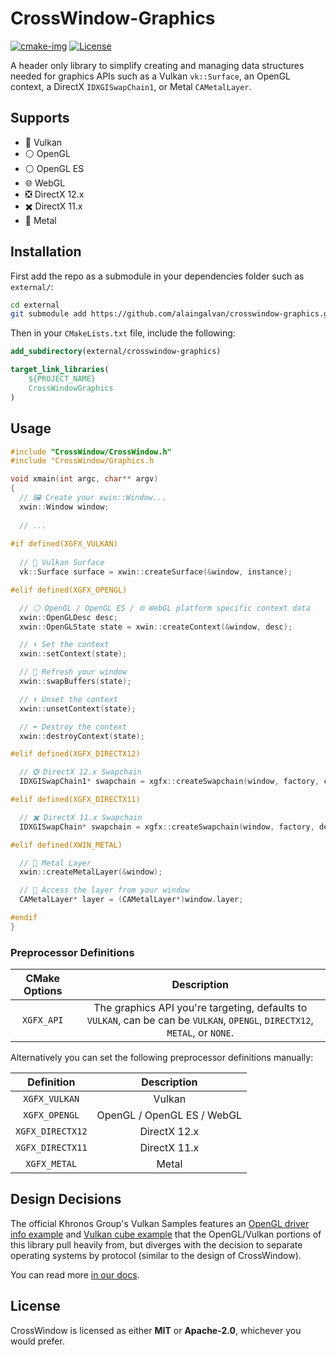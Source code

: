 # CrossWindow-Graphics

[![cmake-img]][cmake-url]
[![License][license-img]][license-url]

A header only library to simplify creating and managing data structures needed for graphics APIs such as a Vulkan `vk::Surface`, an OpenGL context, a DirectX `IDXGISwapChain1`, or Metal `CAMetalLayer`.

## Supports

 - 🌋 Vulkan
 - ⚪ OpenGL
 - ⚪ OpenGL ES
 - 🌐 WebGL
 - ❎ DirectX 12.x
 - ✖️ DirectX 11.x
 - 🤖 Metal

## Installation

First add the repo as a submodule in your dependencies folder such as `external/`:

```bash
cd external
git submodule add https://github.com/alaingalvan/crosswindow-graphics.git
```

Then in your `CMakeLists.txt` file, include the following:

```cmake
add_subdirectory(external/crosswindow-graphics)

target_link_libraries(
    ${PROJECT_NAME}
    CrossWindowGraphics
)
```

## Usage

```cpp
#include "CrossWindow/CrossWindow.h"
#include "CrossWindow/Graphics.h

void xmain(int argc, char** argv)
{
  // 🖼️ Create your xwin::Window...
  xwin::Window window;
  
  // ...
  
#if defined(XGFX_VULKAN)
  
  // 🌋 Vulkan Surface
  vk::Surface surface = xwin::createSurface(&window, instance);

#elif defined(XGFX_OPENGL)

  // ⚪ OpenGL / OpenGL ES / 🌐 WebGL platform specific context data
  xwin::OpenGLDesc desc;
  xwin::OpenGLState state = xwin::createContext(&window, desc);

  // ⬇️ Set the context
  xwin::setContext(state);

  // 🔀 Refresh your window
  xwin::swapBuffers(state);

  // ⬆️ Unset the context
  xwin::unsetContext(state);

  // ⬅️ Destroy the context
  xwin::destroyContext(state);

#elif defined(XGFX_DIRECTX12)

  // ❎ DirectX 12.x Swapchain
  IDXGISwapChain1* swapchain = xgfx::createSwapchain(window, factory, commandQueue, &swapchainDesc);

#elif defined(XGFX_DIRECTX11)

  // ✖️ DirectX 11.x Swapchain
  IDXGISwapChain* swapchain = xgfx::createSwapchain(window, factory, device, &swapchainDesc);

#elif defined(XWIN_METAL)

  // 🤖 Metal Layer
  xwin::createMetalLayer(&window);

  // 🍮 Access the layer from your window
  CAMetalLayer* layer = (CAMetalLayer*)window.layer;

#endif
}

```

### Preprocessor Definitions

| CMake Options | Description |
|:-------------:|:-----------:|
| `XGFX_API` | The graphics API you're targeting, defaults to `VULKAN`, can be can be `VULKAN`, `OPENGL`, `DIRECTX12`, `METAL`, or `NONE`. |

Alternatively you can set the following preprocessor definitions manually:

| Definition | Description |
|:-------------:|:-----------:|
| `XGFX_VULKAN` |  Vulkan |
| `XGFX_OPENGL` |  OpenGL / OpenGL ES / WebGL |
| `XGFX_DIRECTX12` | DirectX 12.x |
| `XGFX_DIRECTX11` | DirectX 11.x |
| `XGFX_METAL` | Metal |

## Design Decisions

The official Khronos Group's Vulkan Samples features an [OpenGL driver info example](https://github.com/KhronosGroup/Vulkan-Samples/blob/master/samples/apps/driverinfo/driverinfo_opengl.c) and [Vulkan cube example](https://github.com/KhronosGroup/Vulkan-LoaderAndValidationLayers/blob/master/demos/cube.c) that the OpenGL/Vulkan portions of this library pull heavily from, but diverges with the decision to separate operating systems by protocol (similar to the design of CrossWindow).

You can read more [in our docs](docs/design-decisions.md).

## License

CrossWindow is licensed as either **MIT** or **Apache-2.0**, whichever you would prefer.

[cmake-img]: https://img.shields.io/badge/cmake-3.6-1f9948.svg?style=flat-square
[cmake-url]: https://cmake.org/
[license-img]: https://img.shields.io/:license-mit-blue.svg?style=flat-square
[license-url]: https://opensource.org/licenses/MIT